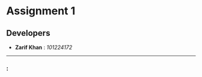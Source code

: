 # Assignment 1
## Developers
- __Zarif Khan__ : _101224172_
-------------------------------------------------------------------
### :




